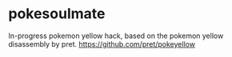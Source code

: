 # pokesoulmate

In-progress pokemon yellow hack, based on the pokemon yellow disassembly by pret. https://github.com/pret/pokeyellow
